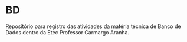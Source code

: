# BD
Repositório para registro das atividades da matéria técnica de Banco de Dados dentro da Etec Professor Carmargo Aranha.
